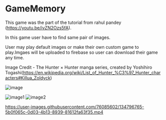 # GameMemory
This game was the part of the tutorial from rahul pandey (https://youtu.be/ivZN2Ozs5fA).

In this game user have to find same pair of images. 

User may play default images or make their own custom game to play.Imgaes will be uploaded to firebase so user can download their game any time.


Image Credit - The Hunter × Hunter manga series, created by Yoshihiro Togashi(https://en.wikipedia.org/wiki/List_of_Hunter_%C3%97_Hunter_characters#Killua_Zoldyck)

![image](https://user-images.githubusercontent.com/76085602/134795690-38a78b93-7048-46bb-b540-da6fdf940227.png)

![image1](https://user-images.githubusercontent.com/76085602/134796384-0901e843-fed9-494c-9360-4953c4f92703.jpeg)
![image2](https://user-images.githubusercontent.com/76085602/134796398-5689cfe2-1022-4122-a797-4d43d3607524.jpeg)





https://user-images.githubusercontent.com/76085602/134796765-5b0f065c-0d03-4b13-8939-81612fa63f35.mp4

